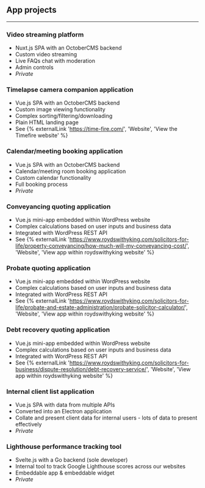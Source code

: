 ## App projects

---

### Video streaming platform

- Nuxt.js SPA with an OctoberCMS backend
- Custom video streaming
- Live FAQs chat with moderation
- Admin controls
- _Private_

### Timelapse camera companion application

- Vue.js SPA with an OctoberCMS backend
- Custom image viewing functionality
- Complex sorting/filtering/downloading
- Plain HTML landing page
- See {% externalLink 'https://time-fire.com/', 'Website', 'View the Timefire website' %}

### Calendar/meeting booking application

- Vue.js SPA with an OctoberCMS backend
- Calendar/meeting room booking application
- Custom calendar functionality
- Full booking process
- _Private_

### Conveyancing quoting application

- Vue.js mini-app embedded within WordPress website
- Complex calculations based on user inputs and business data
- Integrated with WordPress REST API
- See {% externalLink 'https://www.roydswithyking.com/solicitors-for-life/property-conveyancing/how-much-will-my-conveyancing-cost/', 'Website', 'View app within roydswithyking website' %}

### Probate quoting application

- Vue.js mini-app embedded within WordPress website
- Complex calculations based on user inputs and business data
- Integrated with WordPress REST API
- See {% externalLink 'https://www.roydswithyking.com/solicitors-for-life/probate-and-estate-administration/probate-solicitor-calculator/', 'Website', 'View app within roydswithyking website' %}

### Debt recovery quoting application

- Vue.js mini-app embedded within WordPress website
- Complex calculations based on user inputs and business data
- Integrated with WordPress REST API
- See {% externalLink 'https://www.roydswithyking.com/solicitors-for-business/dispute-resolution/debt-recovery-service/', 'Website', 'View app within roydswithyking website' %}

### Internal client list application

- Vue.js SPA with data from multiple APIs
- Converted into an Electron application
- Collate and present client data for internal users - lots of data to present effectively
- _Private_

### Lighthouse performance tracking tool

- Svelte.js with a Go backend (sole developer)
- Internal tool to track Google Lighthouse scores across our websites
- Embeddable app & embeddable widget
- _Private_
